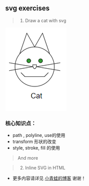 ## svg exercises

> 1. Draw a cat with svg

![cat](/results/01.draw_cat.png)

### 核心知识点：

* path , polyline, use的使用
* transform 形状的改变
* style, stroke, fill 的使用

> And more

> 2. Inline SVG in HTML



* 更多内容请详见 [小青蛙的博客](http://blog.sina.com.cn/riversfrog "小青蛙的博客") 谢谢！
